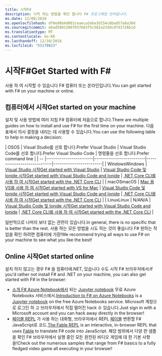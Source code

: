 ```yaml
---
title: 시작F#
description: 시작 하는 방법을 확인 합니다 F# 프로그래밍 언어입니다.
ms.date: 12/08/2018
ms.openlocfilehash: df0e98b4d001ceaeca2ebe3d154c6bad57a8a30d
ms.sourcegitcommit: e6ad58812807937b03f5c581a219dcd7d1726b1d
ms.translationtype: MT
ms.contentlocale: ko-KR
ms.lasthandoff: 12/10/2018
ms.locfileid: "53170823"
---
```

# <a name="get-started-with-f"></a><span data-ttu-id="ea452-103">시작F#</span><span class="sxs-lookup"><span data-stu-id="ea452-103">Get Started with F#</span></span> #

<span data-ttu-id="ea452-104">사용 하 여 시작할 수 있습니다 F# 컴퓨터 또는 온라인입니다.</span><span class="sxs-lookup"><span data-stu-id="ea452-104">You can get started with F# on your machine or online.</span></span>

## <a name="get-started-on-your-machine"></a><span data-ttu-id="ea452-105">컴퓨터에서 시작</span><span class="sxs-lookup"><span data-stu-id="ea452-105">Get started on your machine</span></span>

<span data-ttu-id="ea452-106">설치 및 사용 방법에 여러 지침 F# 컴퓨터에 처음으로 합니다.</span><span class="sxs-lookup"><span data-stu-id="ea452-106">There are multiple guides on how to install and use F# for the first time on your machine.</span></span>  <span data-ttu-id="ea452-107">다음 표에서 의사 결정을 내리는 데 사용할 수 있습니다.</span><span class="sxs-lookup"><span data-stu-id="ea452-107">You can use the following table to help in making a decision:</span></span>

| <span data-ttu-id="ea452-108">OS</span><span class="sxs-lookup"><span data-stu-id="ea452-108">OS</span></span> | <span data-ttu-id="ea452-109">Visual Studio를 선호 합니다.</span><span class="sxs-lookup"><span data-stu-id="ea452-109">Prefer Visual Studio</span></span> | <span data-ttu-id="ea452-110">Visual Studio Code를 선호 합니다.</span><span class="sxs-lookup"><span data-stu-id="ea452-110">Prefer Visual Studio Code</span></span> | <span data-ttu-id="ea452-111">명령줄을 선호 합니다.</span><span class="sxs-lookup"><span data-stu-id="ea452-111">Prefer command line</span></span> |
| -- |------------------------|--------------------------|-----------------------------|-------------------------|
| <span data-ttu-id="ea452-112">Windows</span><span class="sxs-lookup"><span data-stu-id="ea452-112">Windows</span></span> | [<span data-ttu-id="ea452-113">Visual Studio 시작</span><span class="sxs-lookup"><span data-stu-id="ea452-113">Get started with Visual Studio</span></span>](get-started-visual-studio.md) | [<span data-ttu-id="ea452-114">Visual Studio Code 및 Ionide 시작</span><span class="sxs-lookup"><span data-stu-id="ea452-114">Get started with Visual Studio Code and Ionide</span></span>](get-started-vscode.md) | [<span data-ttu-id="ea452-115">.NET Core CLI를 사용 하 여 시작</span><span class="sxs-lookup"><span data-stu-id="ea452-115">Get started with the .NET Core CLI</span></span>](get-started-command-line.md) |
| <span data-ttu-id="ea452-116">macOS</span><span class="sxs-lookup"><span data-stu-id="ea452-116">macOS</span></span> | [<span data-ttu-id="ea452-117">Mac 용 VS를 사용 하 여 시작</span><span class="sxs-lookup"><span data-stu-id="ea452-117">Get started with VS for Mac</span></span>](get-started-with-visual-studio-for-mac.md) | [<span data-ttu-id="ea452-118">Visual Studio Code 및 Ionide 시작</span><span class="sxs-lookup"><span data-stu-id="ea452-118">Get started with Visual Studio Code and Ionide</span></span>](get-started-vscode.md) | [<span data-ttu-id="ea452-119">.NET Core CLI를 사용 하 여 시작</span><span class="sxs-lookup"><span data-stu-id="ea452-119">Get started with the .NET Core CLI</span></span>](get-started-command-line.md) |
| <span data-ttu-id="ea452-120">Linux</span><span class="sxs-lookup"><span data-stu-id="ea452-120">Linux</span></span> | <span data-ttu-id="ea452-121">N/A</span><span class="sxs-lookup"><span data-stu-id="ea452-121">N/A</span></span> | [<span data-ttu-id="ea452-122">Visual Studio Code 및 Ionide 시작</span><span class="sxs-lookup"><span data-stu-id="ea452-122">Get started with Visual Studio Code and Ionide</span></span>](get-started-vscode.md) | [<span data-ttu-id="ea452-123">.NET Core CLI를 사용 하 여 시작</span><span class="sxs-lookup"><span data-stu-id="ea452-123">Get started with the .NET Core CLI</span></span>](get-started-command-line.md) |

<span data-ttu-id="ea452-124">일반적으로 나머지 보다 없는 관련이 있습니다.</span><span class="sxs-lookup"><span data-stu-id="ea452-124">In general, there is no specific that is better than the rest.</span></span> <span data-ttu-id="ea452-125">사용 하는 모든 방법을 시도 하는 것이 좋습니다 F# 원하는 작업을 확인 하려면 컴퓨터에 가장!</span><span class="sxs-lookup"><span data-stu-id="ea452-125">We recommend trying all ways to use F# on your machine to see what you like the best!</span></span>

## <a name="get-started-online"></a><span data-ttu-id="ea452-126">Online 시작</span><span class="sxs-lookup"><span data-stu-id="ea452-126">Get started online</span></span>

<span data-ttu-id="ea452-127">설치 하지 않고는 경우 F# 을 컴퓨터에.NET, 있습니다 수도 시작 F# 브라우저에서:</span><span class="sxs-lookup"><span data-stu-id="ea452-127">If you'd rather not install F# and .NET on your machine, you can also get started with F# in the browser:</span></span>

* <span data-ttu-id="ea452-128">[소개 F# Azure Notebook에서](https://notebooks.azure.com/Microsoft/projects/2018-Intro-FSharp/html/Introduction%20to%20FSharp.ipynb) 되는 [Jupyter notebook](https://jupyter.org/) 무료 Azure Notebooks 서비스에서.</span><span class="sxs-lookup"><span data-stu-id="ea452-128">[Introduction to F# on Azure Notebooks](https://notebooks.azure.com/Microsoft/projects/2018-Intro-FSharp/html/Introduction%20to%20FSharp.ipynb) is a [Jupyter notebook](https://jupyter.org/) on the free Azure Notebooks service.</span></span> <span data-ttu-id="ea452-129">Microsoft 계정으로 로그인 하 고 브라우저에서 직접 떨어진 hack 수 있습니다.</span><span class="sxs-lookup"><span data-stu-id="ea452-129">Just sign in with a Microsoft account and you can hack away directly in the browser!</span></span>
* <span data-ttu-id="ea452-130">[페이블 REPL](https://fable.io/repl/) 가 사용 하는 대화형, 브라우저에서 REPL [페이블](https://fable.io/) 변환할 F# JavaScript로 코드.</span><span class="sxs-lookup"><span data-stu-id="ea452-130">[The Fable REPL](https://fable.io/repl/) is an interactive, in-browser REPL that uses [Fable](https://fable.io/) to translate F# code into JavaScript.</span></span> <span data-ttu-id="ea452-131">해당 범위에서 다양 한 샘플을 확인 F# 브라우저에서 실행 중인 모든 완전된 비디오 게임에 대 한 기본 사항을!</span><span class="sxs-lookup"><span data-stu-id="ea452-131">Check out the numerous samples that range from F# basics to a fully fledged video game all executing in your browser!</span></span>
